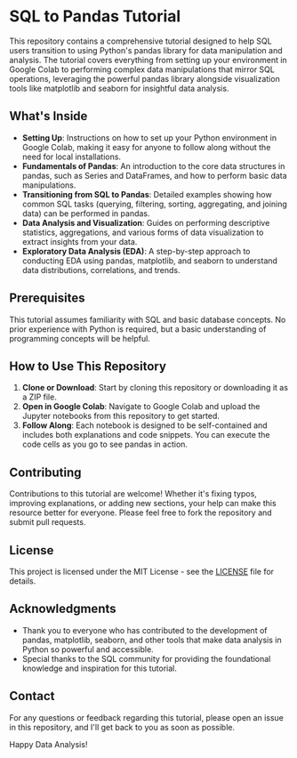 # SQL to Pandas Tutorial

This repository contains a comprehensive tutorial designed to help SQL users transition to using Python's pandas library for data manipulation and analysis. The tutorial covers everything from setting up your environment in Google Colab to performing complex data manipulations that mirror SQL operations, leveraging the powerful pandas library alongside visualization tools like matplotlib and seaborn for insightful data analysis.

## What's Inside

- **Setting Up**: Instructions on how to set up your Python environment in Google Colab, making it easy for anyone to follow along without the need for local installations.
- **Fundamentals of Pandas**: An introduction to the core data structures in pandas, such as Series and DataFrames, and how to perform basic data manipulations.
- **Transitioning from SQL to Pandas**: Detailed examples showing how common SQL tasks (querying, filtering, sorting, aggregating, and joining data) can be performed in pandas.
- **Data Analysis and Visualization**: Guides on performing descriptive statistics, aggregations, and various forms of data visualization to extract insights from your data.
- **Exploratory Data Analysis (EDA)**: A step-by-step approach to conducting EDA using pandas, matplotlib, and seaborn to understand data distributions, correlations, and trends.

## Prerequisites

This tutorial assumes familiarity with SQL and basic database concepts. No prior experience with Python is required, but a basic understanding of programming concepts will be helpful.

## How to Use This Repository

1. **Clone or Download**: Start by cloning this repository or downloading it as a ZIP file.
2. **Open in Google Colab**: Navigate to Google Colab and upload the Jupyter notebooks from this repository to get started.
3. **Follow Along**: Each notebook is designed to be self-contained and includes both explanations and code snippets. You can execute the code cells as you go to see pandas in action.

## Contributing

Contributions to this tutorial are welcome! Whether it's fixing typos, improving explanations, or adding new sections, your help can make this resource better for everyone. Please feel free to fork the repository and submit pull requests.

## License

This project is licensed under the MIT License - see the [LICENSE](LICENSE) file for details.

## Acknowledgments

- Thank you to everyone who has contributed to the development of pandas, matplotlib, seaborn, and other tools that make data analysis in Python so powerful and accessible.
- Special thanks to the SQL community for providing the foundational knowledge and inspiration for this tutorial.

## Contact

For any questions or feedback regarding this tutorial, please open an issue in this repository, and I'll get back to you as soon as possible.

Happy Data Analysis!
